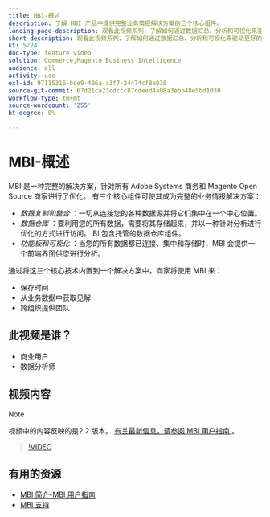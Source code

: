 ```yaml
---
title: MBI-概述
description: 了解 MBI 产品中提供完整业务情报解决方案的三个核心组件。
landing-page-description: 观看此视频系列，了解如何通过数据汇总、分析和可视化来驱动更好的业务分析和结果。
short-description: 观看此视频系列，了解如何通过数据汇总、分析和可视化来驱动更好的业务分析和结果。
kt: 5724
doc-type: feature video
solution: Commerce,Magento Business Intelligence
audience: all
activity: use
exl-id: 97115316-bce9-406a-a3f7-24474cf8e030
source-git-commit: 67d21ca23cdccc87cdeed4a08a3ebb48e5bd1030
workflow-type: tm+mt
source-wordcount: '255'
ht-degree: 0%

---
```


# MBI-概述

MBI 是一种完整的解决方案，针对所有 Adobe Systems 商务和 Magento Open Source 商家进行了优化。 有三个核心组件可使其成为完整的业务情报解决方案：

- _数据复制和整合_ ：一切从连接您的各种数据源并将它们集中在一个中心位置。
- _数据仓库_ ：要利用您的所有数据，需要将其存储起来，并以一种针对分析进行优化的方式进行访问。 BI 包含托管的数据仓库组件。
- _功能板和可视化_ ：当您的所有数据都已连接、集中和存储时，MBI 会提供一个前端界面供您进行分析。

通过将这三个核心技术内置到一个解决方案中，商家将使用 MBI 来：

- 保存时间
- 从业务数据中获取见解
- 跨组织提供团队

## 此视频是谁？

- 商业用户
- 数据分析师

## 视频内容

>[!NOTE]
>
>视频中的内容反映的是2.2 版本。 [有关最新信息，请参阅 MBI 用户指南 ](https://experienceleague.adobe.com/docs/commerce-business-intelligence/mbi/guide-overview.html) 。

>[!VIDEO](https://video.tv.adobe.com/v/35979?quality=12&learn=on)

## 有用的资源

- [MBI 简介-MBI 用户指南](https://experienceleague.adobe.com/docs/commerce-business-intelligence/mbi/getting-started.html)
- [MBI 支持](https://experienceleague.adobe.com/docs/commerce-knowledge-base/kb/troubleshooting/miscellaneous/mbi-service-policies.html)
